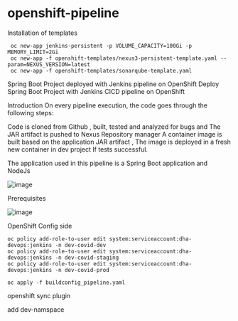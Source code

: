 # openshift-pipeline
Installation of templates
```
 oc new-app jenkins-persistent -p VOLUME_CAPACITY=100Gi -p MEMORY_LIMIT=2Gi
 oc new-app -f openshift-templates/nexus3-persistent-template.yaml --param=NEXUS_VERSION=latest
 oc new-app -f openshift-templates/sonarqube-template.yaml
```
Spring Boot Project deployed with Jenkins pipeline on OpenShift
Deploy Spring Boot Project with Jenkins CICD pipeline on OpenShift

Introduction
On every pipeline execution, the code goes through the following steps:

Code is cloned from Github , built, tested and analyzed for bugs and The JAR artifact is pushed to Nexus Repository manager
A container image is built based on the  application JAR artifact , The image is deployed in a fresh new container in dev project
If tests successful.


The application used in this pipeline is a Spring Boot application and NodeJs

![image](https://user-images.githubusercontent.com/29263294/114311075-8ee17900-9aed-11eb-9547-601db436f3f1.png)


Prerequisites

![image](https://user-images.githubusercontent.com/29263294/114311051-7a04e580-9aed-11eb-9fd8-4637ec74bf0e.png)

OpenShift Config side 
```
oc policy add-role-to-user edit system:serviceaccount:dha-devops:jenkins -n dev-covid-dev
oc policy add-role-to-user edit system:serviceaccount:dha-devops:jenkins -n dev-covid-staging
oc policy add-role-to-user edit system:serviceaccount:dha-devops:jenkins -n dev-covid-prod

oc apply -f buildconfig_pipeline.yaml
```
openshift sync plugin

add  dev-namspace


